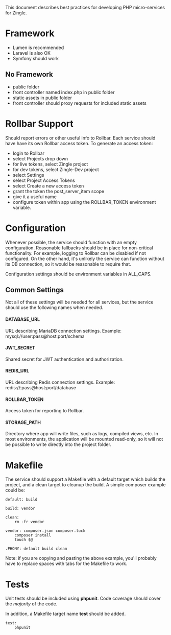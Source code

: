 This document describes best practices for developing PHP micro-services for
Zingle.

Framework
=========
 * Lumen is recommended
 * Laravel is also OK
 * Symfony should work

No Framework
-----------------
 * public folder
 * front controller named index.php in public folder
 * static assets in public folder
 * front controller should proxy requests for included static assets

Rollbar Support
===============
Should report errors or other useful info to Rollbar.  Each service should have
have its own Rollbar access token.  To generate an access token:

 * login to Rollbar
 * select Projects drop down
 * for live tokens, select Zingle project
 * for dev tokens, select Zingle-Dev project
 * select Settings
 * select Project Access Tokens
 * select Create a new access token
 * grant the token the post_server_item scope
 * give it a useful name
 * configure token within app using the ROLLBAR_TOKEN environment variable.

Configuration
=============
Whenever possible, the service should function with an empty configuration.
Reasonable fallbacks should be in place for non-critical functionality.  For
example, logging to Rollbar can be disabled if not configured.  On the other
hand, it's unlikely the service can function without its DB connection, so it
would be reasonable to require that.

Configuration settings should be environment variables in ALL_CAPS.

Common Settings
---------------
Not all of these settings will be needed for all services, but the service
should use the following names when needed.

#### DATABASE_URL
URL describing MariaDB connection settings.  Example:
mysql://user:pass@host:port/schema

#### JWT_SECRET
Shared secret for JWT authentication and authorization.

#### REDIS_URL
URL describing Redis connection settings.  Example:
redis://:pass@host:port/database

#### ROLLBAR_TOKEN
Access token for reporting to Rollbar.

#### STORAGE_PATH
Directory where app will write files, such as logs, compiled views, etc.  In
most environments, the application will be mounted read-only, so it will not
be possible to write directly into the project folder.

Makefile
========
The service should support a Makefile with a default target which builds the
project, and a clean target to cleanup the build.  A simple composer example
could be:

```
default: build

build: vendor

clean:
    rm -fr vendor

vendor: composer.json composer.lock
    composer install
    touch $@

.PHONY: default build clean
```

Note: if you are copying and pasting the above example, you'll probably have
to replace spaces with tabs for the Makefile to work.

Tests
=====
Unit tests should be included using **phpunit**.  Code coverage should cover
the *majority* of the code.

In addition, a Makefile target name **test** should be added.

```
test:
    phpunit
```
